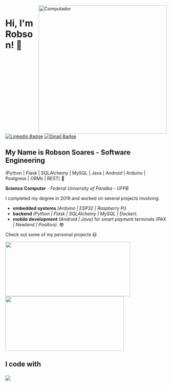 <img src= "https://raw.githubusercontent.com/MicaelliMedeiros/micaellimedeiros/master/image/computer-illustration.png" min-width="400px" max-width="400px" width="400px" align="right" alt="Computador ">

<h1> Hi, I'm Robson! 👋 </h1>

[![Linkedin Badge](https://img.shields.io/badge/-LinkedIn-6633cc?style=flat-square&logo=Linkedin&logoColor=white&link=https://www.linkedin.com/in/robsonsoaresdev/)](https://www.linkedin.com/in/robsonsoaresdev/)
[![Gmail Badge](https://img.shields.io/badge/-Gmail-6633cc?style=flat-square&logo=Gmail&logoColor=white&link=mailto:robsonlimadeveloper@gmail.com)](mailto:robsonlimadeveloper@gmail.com)

## My Name is Robson Soares - **Software Engineering** 

(Python | Flask | SQLAlchemy | MySQL | Java | Android | Arduino | Postgress | ORMs | REST) 🚀

**Science Computer** - _Federal University of Paraíba - UFPB_

I completed my degree in 2019 and worked on several projects involving:
- **embedded systems** _(Arduino | ESP32 | Raspberry Pi)_
- **backend** _(Python | Flask | SQLAlchemy | MySQL | Docker)_.
- **mobile development** _(Android | Java)_ for _smart payment terminals (PAX | Newland | Positivo)_. 😎

Check out some of my personal projects 😃

 <a  href="https://github.com/anuraghazra/github-readme-stats">
  <img height=170 align="center" width=390 src="https://github-readme-streak-stats.herokuapp.com/?user=robsonlimadeveloper&layout=compact&langs_count=7&theme=sunset-gradient" />
</a>
<a href="https://github.com/anuraghazra/convoychat">
  <img height=170 align="center" width=370 src="https://github-readme-stats.vercel.app/api?username=robsonlimadeveloper&show_icons=true&theme=sunset-gradient&include_all_commits=true&count_private=true" />
</a>

###

<h2 align="left">I code with</h2>

###

<p align="left">
  <a href="https://skillicons.dev">
    <img src="https://skillicons.dev/icons?i=python,flask,fastapi,mysql,postgres,sqlite,git,docker,java,cpp,vscode,arduino" />
  </a>
</p>
